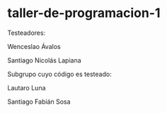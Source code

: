 # taller-de-programacion-1
Testeadores:

Wenceslao Ávalos

Santiago Nicolás Lapiana



Subgrupo cuyo código es testeado:

Lautaro Luna

Santiago Fabián Sosa
